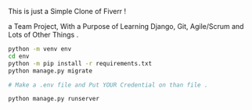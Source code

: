 This is just a Simple Clone of Fiverr !

a Team Project, With a Purpose of Learning Django, Git, Agile/Scrum and Lots of Other Things .



``` sh
python -m venv env
cd env
python -m pip install -r requirements.txt
python manage.py migrate

# Make a .env file and Put YOUR Credential on than file .

python manage.py runserver
```
